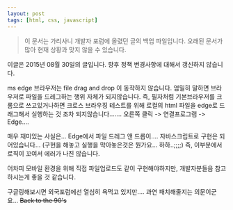 ```yaml
---
layout: post
tags: [html, css, javascript]
---
```


> 이 문서는 가리사니 개발자 포럼에 올렸던 글의 백업 파일입니다.
오래된 문서가 많아 현재 상황과 맞지 않을 수 있습니다.



이글은 2015년 08월 30일의 글입니다.
향후 정책 변경사항에 대해서 갱신하지 않습니다.


ms edge 브라우저는 file drag and drop 이 동작하지 않습니다.
엄밀히 말하면 브라우저로 파일을 드레그하는 행위 자체가 되지않습니다.
즉, 필자처럼 기본브라우저를 크롬으로 쓰고있거나하면 크로스 브라우징 테스트를 위해 로컬의 html 파일을 edge로 드래그해서 실행하는 것 조차 되지않습니다.......
오른쪽 클릭 -> 연결프로그램 -> Edge....

매우 재미있는 사실은... Edge에서 파일 드레그 앤 드롭이.... 자바스크립트로 구현은 되어있습니다...
(구현을 해놓고 실행을 막아놓은것은 뭔가요... 하하..;;;;)
즉, 이부분에서 로직이 꼬여서 에러가 나진 않습니다.

어차피 모바일 환경을 위해 직접 파일업로드도 같이 구현해야하지만, 개발자분들음 참고하시는게 좋을 것 같습니다.

구글링해보시면 외국포럼에선 열심히 욕먹고 있지만.... 과연 패치해줄지는 의문이군요...
~~Back to the 90's~~